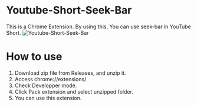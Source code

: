 # Youtube-Short-Seek-Bar
This is a Chrome Extension.
By using this, You can use seek-bar in YouTube Short.
![Youtube-Short-Seek-Bar](https://user-images.githubusercontent.com/119599381/236484772-12027f48-0bef-49fb-a60d-632745d4a373.png)

# How to use
1. Download zip file from Releases, and unzip it.
2. Access chrome://extensions/
3. Check Developper mode.
4. Click Pack extension and select unzipped folder.
5. You can use this extension. 
